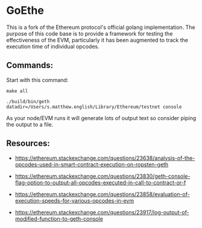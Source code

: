 # GoEthe

This is a fork of the Ethereum protocol's official golang implementation.
The purpose of this code base is to provide a framework for testing the effectiveness of the EVM, particularly it has been augmented to track the execution time of individual opcodes.


## Commands: 

Start with this command:

```
make all

./build/bin/geth datadir=/Users/s.matthew.english/Library/Ethereum/testnet console
```

As your node/EVM runs it will generate lots of output text so consider piping the output to a file.


## Resources:

* https://ethereum.stackexchange.com/questions/23638/analysis-of-the-opcodes-used-in-smart-contract-execution-on-ropsten-geth

* https://ethereum.stackexchange.com/questions/23830/geth-console-flag-option-to-output-all-opcodes-executed-in-call-to-contract-or-f

* https://ethereum.stackexchange.com/questions/23858/evaluation-of-execution-speeds-for-various-opcodes-in-evm

* https://ethereum.stackexchange.com/questions/23917/log-output-of-modified-function-to-geth-console

